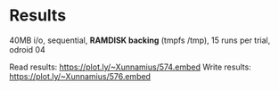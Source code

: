 # Results

40MB i/o, sequential, **RAMDISK backing** (tmpfs /tmp), 15 runs per trial, odroid 04

Read results: https://plot.ly/~Xunnamius/574.embed
Write results: https://plot.ly/~Xunnamius/576.embed
